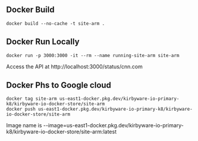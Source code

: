 ## Docker Build
```
docker build --no-cache -t site-arm .
```

## Docker Run Locally
```
docker run -p 3000:3000 -it --rm --name running-site-arm site-arm 
```

Access the API at 
http://localhost:3000/status/cnn.com


## Docker Phs to Google cloud
```
docker tag site-arm us-east1-docker.pkg.dev/kirbyware-io-primary-k8/kirbyware-io-docker-store/site-arm
docker push us-east1-docker.pkg.dev/kirbyware-io-primary-k8/kirbyware-io-docker-store/site-arm
```

Image name is 
--image=us-east1-docker.pkg.dev/kirbyware-io-primary-k8/kirbyware-io-docker-store/site-arm:latest